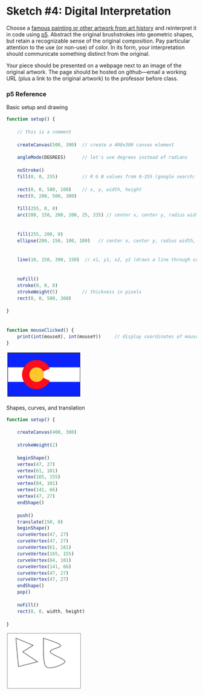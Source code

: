 # Sketch #4: Digital Interpretation

Choose a [famous painting or other artwork from art history](https://www.google.com/search?q=famous+art) and reinterpret it in code using [p5](https://p5js.org). Abstract the original brushstrokes into geometric shapes, but retain a recognizable sense of the original composition. Pay particular attention to the use (or non-use) of color. In its form, your interpretation should communicate something distinct from the original.

Your piece should be presented on a webpage next to an image of the original artwork. The page should be hosted on github—email a working URL (plus a link to the original artwork) to the professor before class.


### p5 Reference

Basic setup and drawing
```javascript
function setup() {

    // this is a comment

    createCanvas(500, 300)  // create a 400x300 canvas element

    angleMode(DEGREES)      // let's use degrees instead of radians

    noStroke()              
    fill(0, 0, 255)         // R G B values from 0-255 (google search: color picker)

    rect(0, 0, 500, 100)    // x, y, width, height
    rect(0, 200, 500, 300)

    fill(255, 0, 0)
    arc(200, 150, 200, 200, 25, 335) // center x, center y, radius width, radius height, start angle, stop angle


    fill(255, 200, 0)
    ellipse(200, 150, 100, 100)   // center x, center y, radius width, radius height


    line(10, 150, 390, 150)  // x1, y1, x2, y2 (draws a line through center)


    noFill()
    stroke(0, 0, 0)          
    strokeWeight(5)         // thickness in pixels    
    rect(0, 0, 500, 300)

}


function mouseClicked() {                
    print(int(mouseX), int(mouseY))     // display coordinates of mouse click in js console
}

```

<img src="../img/CO.png" width="200" />


Shapes, curves, and translation
```javascript
function setup() {

    createCanvas(400, 300)

    strokeWeight(2)

    beginShape()
    vertex(47, 27)
    vertex(61, 181)
    vertex(165, 155)
    vertex(84, 101)
    vertex(141, 66)
    vertex(47, 27)
    endShape()

    push()
    translate(150, 0)
    beginShape()
    curveVertex(47, 27)
    curveVertex(47, 27)
    curveVertex(61, 181)
    curveVertex(165, 155)
    curveVertex(84, 101)
    curveVertex(141, 66)
    curveVertex(47, 27)
    curveVertex(47, 27)
    endShape()
    pop()

    noFill()
    rect(0, 0, width, height)

}
```

<img src="../img/B.png" width="200" />
